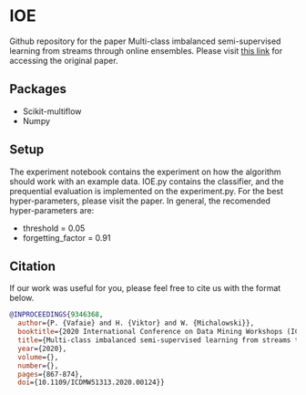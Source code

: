 # IOE
Github repository for the paper Multi-class imbalanced semi-supervised learning from streams through online ensembles. Please visit [this link](https://ieeexplore.ieee.org/abstract/document/9346368) for accessing the original paper. 
## Packages
* Scikit-multiflow 
* Numpy
## Setup
The experiment notebook contains the experiment on how the algorithm should work with an example data. IOE.py contains the classifier, and the prequential evaluation is implemented on the experiment.py. For the best hyper-parameters, please visit the paper. In general, the recomended hyper-parameters are:
* threshold = 0.05
* forgetting_factor = 0.91
## Citation
If our work was useful for you, please feel free to cite us with the format below.
```bibtex
@INPROCEEDINGS{9346368,
  author={P. {Vafaie} and H. {Viktor} and W. {Michalowski}},
  booktitle={2020 International Conference on Data Mining Workshops (ICDMW)}, 
  title={Multi-class imbalanced semi-supervised learning from streams through online ensembles}, 
  year={2020},
  volume={},
  number={},
  pages={867-874},
  doi={10.1109/ICDMW51313.2020.00124}}
```

